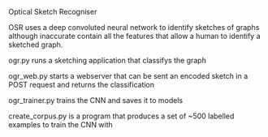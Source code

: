Optical Sketch Recogniser

OSR uses a deep convoluted neural network to identify sketches of graphs although inaccurate contain all the features that allow a human to identify a sketched graph.

ogr.py runs a sketching application that classifys the graph

ogr_web.py starts a webserver that can be sent an encoded sketch in a POST request and returns the classification

ogr_trainer.py trains the CNN and saves it to models

create_corpus.py is a program that produces a set of ~500 labelled examples to train the CNN with